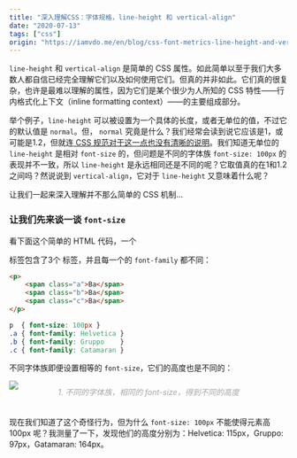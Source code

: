 ```yaml
---
title: "深入理解CSS：字体规格，line-height 和 vertical-align"
date: "2020-07-13"
tags: ["css"]
origin: "https://iamvdo.me/en/blog/css-font-metrics-line-height-and-vertical-align"
---
```


`line-height` 和 `vertical-align` 是简单的 CSS 属性。如此简单以至于我们大多数人都自信已经完全理解它们以及如何使用它们。但真的并非如此。它们真的很复杂，也许是最难以理解的属性，因为它们是某个很少为人所知的 CSS 特性——行内格式化上下文（inline formatting context）——的主要组成部分。

举个例子，`line-height` 可以被设置为一个具体的长度，或者无单位的值，不过它的默认值是 `normal`。但， `normal` 究竟是什么？我们经常会读到说它应该是1，或可能是1.2，但就连[ CSS 规范对于这一点也没有清晰的说明](https://www.w3.org/TR/CSS2/visudet.html#propdef-line-height)。我们知道无单位的 `line-height` 是相对 `font-size` 的，但问题是不同的字体族 `font-size: 100px` 的表现并不一致，所以 `line-height` 是永远相同还是不同的呢？它取值真的在1和1.2之间吗？然说说到 `vertical-align`，它对于 `line-height` 又意味着什么呢？

让我们一起来深入理解并不那么简单的 CSS 机制...

### 让我们先来谈一谈 `font-size`

看下面这个简单的 HTML 代码，一个 <p> 标签包含了3个 <span> 标签，并且每一个的 `font-family` 都不同：

```html
<p>
    <span class="a">Ba</span>
    <span class="b">Ba</span>
    <span class="c">Ba</span>
</p>
```

```css
p  { font-size: 100px }
.a { font-family: Helvetica }
.b { font-family: Gruppo    }
.c { font-family: Catamaran }
```

不同字体族即便设置相等的 `font-size`，它们的高度也是不同的：

![](https://blog-1258648987.cos.ap-shanghai.myqcloud.com/blog/css-font-metrics-line-height-and-vertical-align%22/1.png)

<figcaption style="text-align: center; margin-top: -20px; color: #a6a6a6; padding-bottom: 20px;">
<i>1. 不同的字体族，相同的 font-size，得到不同的高度</i>
</figcaption>

现在我们知道了这个奇怪行为，但为什么 `font-size: 100px` 不能使得元素高 100px 呢？我测量了一下，发现他们的高度分别为：Helvetica: 115px，Gruppo: 97px，Gatamaran: 164px。

